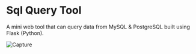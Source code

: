 # Sql Query Tool

A mini web tool that can query data from MySQL & PostgreSQL built using Flask (Python).

![Capture](https://user-images.githubusercontent.com/41087857/117048460-a4cf0c00-ad30-11eb-92b5-ef7de89595ab.PNG)

